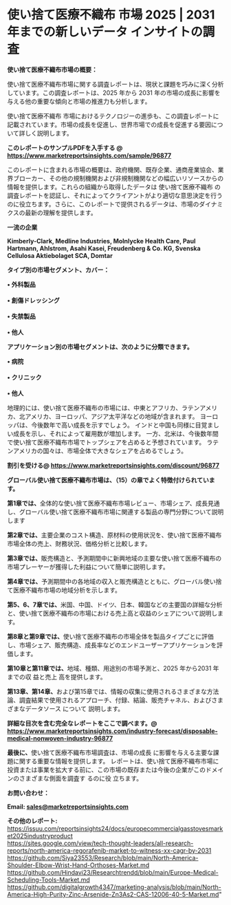 # 使い捨て医療不織布 市場 2025 | 2031 年までの新しいデータ インサイトの調査

<strong><b>使い捨て医療不織布市場の概要：</b></strong>

使い捨て医療不織布市場に関する調査レポートは、現状と課題を巧みに深く分析しています。この調査レポートは、2025 年から 2031 年の市場の成長に影響を与える他の重要な傾向と市場の推進力も分析します。

使い捨て医療不織布 市場におけるテクノロジーの進歩も、この調査レポートに記載されています。市場の成長を促進し、世界市場での成長を促進する要因について詳しく説明します。

<strong>このレポートのサンプルPDFを入手する @ <a href=https://www.marketreportsinsights.com/sample/96877>https://www.marketreportsinsights.com/sample/96877</a></strong>

このレポートに含まれる市場の概要は、政府機関、既存企業、通商産業協会、業界ブローカー、その他の規制機関および非規制機関などの幅広いリソースからの情報を提供します。これらの組織から取得したデータは 使い捨て医療不織布 の調査レポートを認証し、それによってクライアントがより適切な意思決定を行うのに役立ちます。さらに、このレポートで提供されるデータは、市場のダイナミクスの最新の理解を提供します。

<strong>一流の企業</strong>

<strong><b>Kimberly-Clark, Medline Industries, Molnlycke Health Care, Paul Hartmann, Ahlstrom, Asahi Kasei, Freudenberg & Co. KG, Svenska Cellulosa Aktiebolaget SCA, Domtar</b></strong>

<strong><b>タイプ別の市場セグメント、カバー：</b></strong>

<strong>• 外科製品<br><br>• 創傷ドレッシング<br><br>• 失禁製品<br><br>• 他人</strong>

<strong><b>アプリケーション別の市場セグメントは、次のように分類できます。</b></strong>

<strong>• 病院<br><br>• クリニック<br><br>• 他人</strong>

 地理的には、使い捨て医療不織布の市場には、中東とアフリカ、ラテンアメリカ、北アメリカ、ヨーロッパ、アジア太平洋などの地域が含まれます。 ヨーロッパは、今後数年で高い成長を示すでしょう。 インドと中国も同様に目覚ましい成長を示し、それによって雇用数が増加します。 一方、北米は、今後数年間で使い捨て医療不織布市場でトップシェアを占めると予想されています。 ラテンアメリカの国々は、市場全体で大きなシェアを占めるでしょう。

<strong>割引を受ける@ <a href=https://www.marketreportsinsights.com/discount/96877>https://www.marketreportsinsights.com/discount/96877</a></strong>

<strong><b>グローバル使い捨て医療不織布市場は、（15）の章でよく特徴付けられています。</b></strong>

<strong><b>第</b></strong><strong><b>1章では、</b></strong>全体的な使い捨て医療不織布市場レビュー、市場シェア、成長見通し、グローバル使い捨て医療不織布市場に関連する製品の専門分野について説明します

<strong><b>第2章では、</b></strong>主要企業のコスト構造、原材料の使用状況を、使い捨て医療不織布市場全体の売上、財務状況、価格分析と比較します。

<strong><b>第3章では、</b></strong>販売構造と、予測期間中に新興地域の主要な使い捨て医療不織布の市場プレーヤーが獲得した利益について簡単に説明します。

<strong><b>第4章では、</b></strong>予測期間中の各地域の収入と販売構造とともに、グローバル使い捨て医療不織布市場の地域分析を示します。

<strong><b>第5、6、7章では、</b></strong>米国、中国、ドイツ、日本、韓国などの主要国の詳細な分析と、使い捨て医療不織布の市場における売上高と収益のシェアについて説明します。

<strong><b>第8章と第9章では、</b></strong>使い捨て医療不織布の市場全体を製品タイプごとに評価し、市場シェア、販売構造、成長率などのエンドユーザーアプリケーションを評価します。

<strong><b>第10章と第11章では、</b></strong>地域、種類、用途別の市場予測と、2025 年から2031 年までの収 益と売上 高を提供します。

<strong><b>第13章、第14章、</b></strong>および第15章では、情報の収集に使用されるさまざまな方法論、調査結果で使用されるアプローチ、付録、結論、販売チャネル、およびさまざまなデータソース について 説明します。

<strong>詳細な目次を含む完全なレポートをここで調べます。@ <a href=https://www.marketreportsinsights.com/industry-forecast/disposable-medical-nonwoven-industry-96877>https://www.marketreportsinsights.com/industry-forecast/disposable-medical-nonwoven-industry-96877</a></strong>

<strong><b>最後に、</b></strong>使い捨て医療不織布市場調査は、市場の成長 に影響を</a>与える主要な課題に関する重要な情報を提供します。 レポートは、使い捨て医療不織布市場に投資または事業を拡大する前に、この市場の既存または今後の企業がこのドメインのさまざまな側面を調査す るのに役 立ちます。

<strong><b>お問い合わせ：</b></strong>

<strong>Email: </strong><a href=mailto:sales@marketreportsinsights.com><strong>sales@marketreportsinsights.com</strong></a>

<strong>その他のレポート:</strong>
<br>
<a href=https://issuu.com/reportsinsights24/docs/europecommercialgasstovesmarket2025industryproduct>https://issuu.com/reportsinsights24/docs/europecommercialgasstovesmarket2025industryproduct</a>
<br>
<a href=https://sites.google.com/view/tech-thought-leaders/all-research-reports/north-america-regorafenib-market-to-witness-xx-cagr-by-2031>https://sites.google.com/view/tech-thought-leaders/all-research-reports/north-america-regorafenib-market-to-witness-xx-cagr-by-2031</a>
<br>
<a href=https://github.com/Siya23553/Research/blob/main/North-America-Shoulder-Elbow-Wrist-Hand-Orthoses-Market.md>https://github.com/Siya23553/Research/blob/main/North-America-Shoulder-Elbow-Wrist-Hand-Orthoses-Market.md</a>
<br>
<a href=https://github.com/Hindavi23/Researchtrendd/blob/main/Europe-Medical-Scheduling-Tools-Market.md>https://github.com/Hindavi23/Researchtrendd/blob/main/Europe-Medical-Scheduling-Tools-Market.md</a>
<br>
<a href=https://github.com/digitalgrowth4347/marketing-analysis/blob/main/North-America-High-Purity-Zinc-Arsenide-Zn3As2-CAS-12006-40-5-Market.md>https://github.com/digitalgrowth4347/marketing-analysis/blob/main/North-America-High-Purity-Zinc-Arsenide-Zn3As2-CAS-12006-40-5-Market.md</a>"
